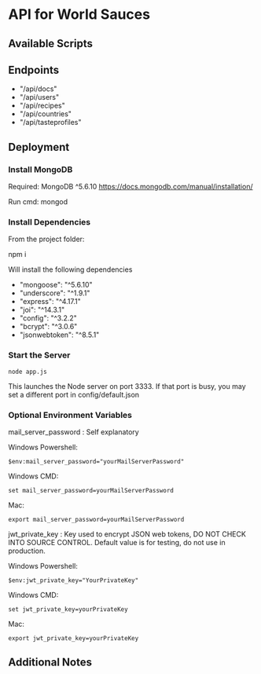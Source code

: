 # API for World Sauces

## Available Scripts

## Endpoints

- "/api/docs"
- "/api/users"
- "/api/recipes"
- "/api/countries"
- "/api/tasteprofiles"

## Deployment

### Install MongoDB

Required: MongoDB ^5.6.10
https://docs.mongodb.com/manual/installation/

Run cmd: mongod

### Install Dependencies

From the project folder:

npm i

Will install the following dependencies

- "mongoose": "^5.6.10"
- "underscore": "^1.9.1"
- "express": "^4.17.1"
- "joi": "^14.3.1"
- "config": "^3.2.2"
- "bcrypt": "^3.0.6"
- "jsonwebtoken": "^8.5.1"

### Start the Server

    node app.js

This launches the Node server on port 3333.
If that port is busy, you may set a different port in config/default.json

### Optional Environment Variables

mail_server_password : Self explanatory

Windows Powershell:

    $env:mail_server_password="yourMailServerPassword"

Windows CMD:

    set mail_server_password=yourMailServerPassword

Mac:

    export mail_server_password=yourMailServerPassword

jwt_private_key : Key used to encrypt JSON web tokens, DO NOT CHECK INTO SOURCE CONTROL.
Default value is for testing, do not use in production.

Windows Powershell:

    $env:jwt_private_key="YourPrivateKey"

Windows CMD:

    set jwt_private_key=yourPrivateKey

Mac:

    export jwt_private_key=yourPrivateKey

## Additional Notes
